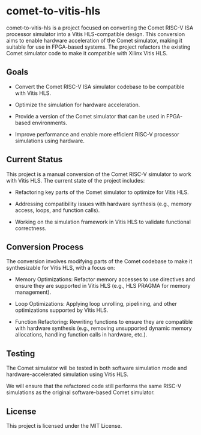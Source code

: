 # comet-to-vitis-hls
 
comet-to-vitis-hls is a project focused on converting the Comet RISC-V ISA processor simulator into a Vitis HLS-compatible design. This conversion aims to enable hardware acceleration of the Comet simulator, making it suitable for use in FPGA-based systems. The project refactors the existing Comet simulator code to make it compatible with Xilinx Vitis HLS.

## Goals
- Convert the Comet RISC-V ISA simulator codebase to be compatible with Vitis HLS.

- Optimize the simulation for hardware acceleration.

- Provide a version of the Comet simulator that can be used in FPGA-based environments.

- Improve performance and enable more efficient RISC-V processor simulations using hardware.

## Current Status

This project is a manual conversion of the Comet RISC-V simulator to work with Vitis HLS. The current state of the project includes:

- Refactoring key parts of the Comet simulator to optimize for Vitis HLS.

- Addressing compatibility issues with hardware synthesis (e.g., memory access, loops, and function calls).

- Working on the simulation framework in Vitis HLS to validate functional correctness.

## Conversion Process

The conversion involves modifying parts of the Comet codebase to make it synthesizable for Vitis HLS, with a focus on:

- Memory Optimizations: Refactor memory accesses to use directives and ensure they are supported in Vitis HLS (e.g., HLS PRAGMA for memory management).

- Loop Optimizations: Applying loop unrolling, pipelining, and other optimizations supported by Vitis HLS.

- Function Refactoring: Rewriting functions to ensure they are compatible with hardware synthesis (e.g., removing unsupported dynamic memory allocations, handling function calls in hardware, etc.).

## Testing

The Comet simulator will be tested in both software simulation mode and hardware-accelerated simulation using Vitis HLS.

We will ensure that the refactored code still performs the same RISC-V simulations as the original software-based Comet simulator.

## License
This project is licensed under the MIT License.